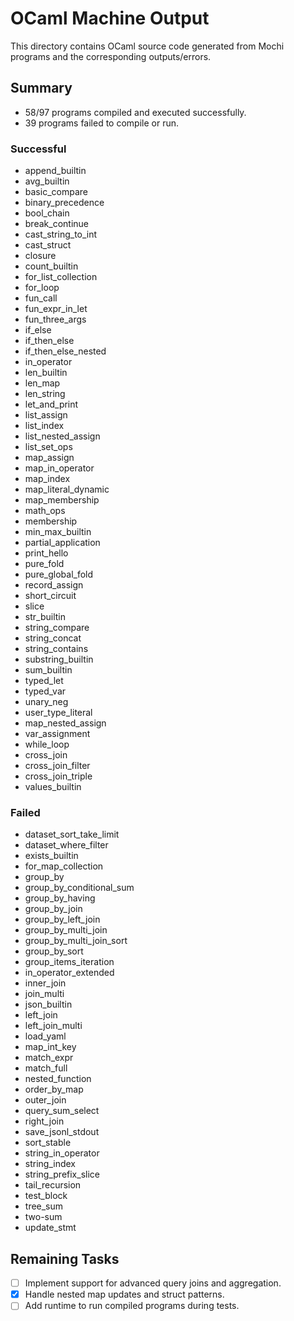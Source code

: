 # OCaml Machine Output

This directory contains OCaml source code generated from Mochi programs and the corresponding outputs/errors.

## Summary

- 58/97 programs compiled and executed successfully.
- 39 programs failed to compile or run.

### Successful
- append_builtin
- avg_builtin
- basic_compare
- binary_precedence
- bool_chain
- break_continue
- cast_string_to_int
- cast_struct
- closure
- count_builtin
- for_list_collection
- for_loop
- fun_call
- fun_expr_in_let
- fun_three_args
- if_else
- if_then_else
- if_then_else_nested
- in_operator
- len_builtin
- len_map
- len_string
- let_and_print
- list_assign
- list_index
- list_nested_assign
- list_set_ops
- map_assign
- map_in_operator
- map_index
- map_literal_dynamic
- map_membership
- math_ops
- membership
- min_max_builtin
- partial_application
- print_hello
- pure_fold
- pure_global_fold
- record_assign
- short_circuit
- slice
- str_builtin
- string_compare
- string_concat
- string_contains
- substring_builtin
- sum_builtin
- typed_let
- typed_var
- unary_neg
- user_type_literal
- map_nested_assign
- var_assignment
- while_loop
- cross_join
- cross_join_filter
- cross_join_triple
- values_builtin

### Failed
- dataset_sort_take_limit
- dataset_where_filter
- exists_builtin
- for_map_collection
- group_by
- group_by_conditional_sum
- group_by_having
- group_by_join
- group_by_left_join
- group_by_multi_join
- group_by_multi_join_sort
- group_by_sort
- group_items_iteration
- in_operator_extended
- inner_join
- join_multi
- json_builtin
- left_join
- left_join_multi
- load_yaml
- map_int_key
- match_expr
- match_full
- nested_function
- order_by_map
- outer_join
- query_sum_select
- right_join
- save_jsonl_stdout
- sort_stable
- string_in_operator
- string_index
- string_prefix_slice
- tail_recursion
- test_block
- tree_sum
- two-sum
- update_stmt

## Remaining Tasks

- [ ] Implement support for advanced query joins and aggregation.
 - [x] Handle nested map updates and struct patterns.
- [ ] Add runtime to run compiled programs during tests.
